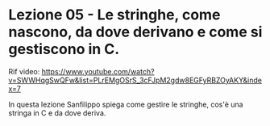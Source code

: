 # Lezione 05 - Le stringhe, come nascono, da dove derivano e come si gestiscono in C.
Rif video: https://www.youtube.com/watch?v=SWWHqgSwQFw&list=PLrEMgOSrS_3cFJpM2gdw8EGFyRBZOyAKY&index=7

In questa lezione Sanfilippo spiega come gestire le stringhe, cos'è una stringa in C e da dove deriva.
